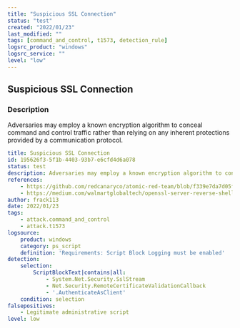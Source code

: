 ```yaml
---
title: "Suspicious SSL Connection"
status: "test"
created: "2022/01/23"
last_modified: ""
tags: [command_and_control, t1573, detection_rule]
logsrc_product: "windows"
logsrc_service: ""
level: "low"
---
```


## Suspicious SSL Connection

### Description

Adversaries may employ a known encryption algorithm to conceal command and control traffic rather than relying on any inherent protections provided by a communication protocol.

```yml
title: Suspicious SSL Connection
id: 195626f3-5f1b-4403-93b7-e6cfd4d6a078
status: test
description: Adversaries may employ a known encryption algorithm to conceal command and control traffic rather than relying on any inherent protections provided by a communication protocol.
references:
    - https://github.com/redcanaryco/atomic-red-team/blob/f339e7da7d05f6057fdfcdd3742bfcf365fee2a9/atomics/T1573/T1573.md#atomic-test-1---openssl-c2
    - https://medium.com/walmartglobaltech/openssl-server-reverse-shell-from-windows-client-aee2dbfa0926
author: frack113
date: 2022/01/23
tags:
    - attack.command_and_control
    - attack.t1573
logsource:
    product: windows
    category: ps_script
    definition: 'Requirements: Script Block Logging must be enabled'
detection:
    selection:
        ScriptBlockText|contains|all:
            - System.Net.Security.SslStream
            - Net.Security.RemoteCertificateValidationCallback
            - '.AuthenticateAsClient'
    condition: selection
falsepositives:
    - Legitimate administrative script
level: low

```
